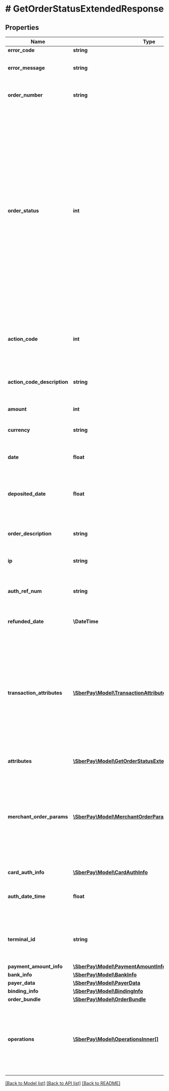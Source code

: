 # # GetOrderStatusExtendedResponse

## Properties

Name | Type | Description | Notes
------------ | ------------- | ------------- | -------------
**error_code** | **string** | Код ошибки |
**error_message** | **string** | Описание ошибки на языке, переданном в параметре language в запросе | [optional]
**order_number** | **string** | Уникальный номер (идентификатор) заказа в системе Клиента | [optional]
**order_status** | **int** | По значению этого параметра определяется состояние заказа в платёжном шлюзе. Отсутствует, если заказ не был найден. Возможны следующие значения:   * &#x60;0&#x60; &#x3D; заказ зарегистрирован, но не оплачен;   * &#x60;1&#x60; &#x3D; сумма захолдирована (для двухстадийного сценария);   * &#x60;2&#x60; &#x3D; проведена полная авторизация суммы заказа / создана подписка СБП;   * &#x60;3&#x60; &#x3D; авторизация отменена;   * &#x60;4&#x60; &#x3D; по заказу была проведена операция возврата;   * &#x60;5&#x60; &#x3D; инициирована аутентификация через ACS Банка-эмитента;   * &#x60;6&#x60; &#x3D; авторизация отклонена. | [optional]
**action_code** | **int** | Код ответа платёжного шлюза - цифровое обозначение результата, к которому привело обращение со стороны Клиента | [optional]
**action_code_description** | **string** | Расшифровка кода ответа на языке, переданном в параметре запроса language | [optional]
**amount** | **int** | Сумма операции в минимальных единицах валюты | [optional]
**currency** | **string** | Цифровой код валюты операции ISO-4217 | [optional]
**date** | **float** | Дата и время регистрации заказа в формате UNIX-времени (POSIX-времени) | [optional]
**deposited_date** | **float** | Дата и время оплаты/завершения оплаты заказа в формате UNIX-времени (POSIX-времени) | [optional]
**order_description** | **string** | Описание заказа в свободной форме на стороне Клиента. Рекомендуемая длина до 99 символов | [optional]
**ip** | **string** | IP-адрес Плательщика | [optional]
**auth_ref_num** | **string** | Ссылочный номер авторизации платежа, который присваивается при регистрации платежа на стороне платёжной системы | [optional]
**refunded_date** | **\DateTime** | Дата и время возврата средств. | [optional]
**transaction_attributes** | [**\SberPay\Model\TransactionAttributesInner[]**](TransactionAttributesInner.md) | Дополнительные параметры деталей заказа. Элемент присутствует в ответе, если при формировании ответа на создание заказа содержатся дополнительные параметры блока jsonParams которые могут использоваться в различных сценариях, каждый возвращаемый параметр представлен в отдельном блоке transactionAttributes | [optional]
**attributes** | [**\SberPay\Model\GetOrderStatusExtendedResponseAttributes**](GetOrderStatusExtendedResponseAttributes.md) |  | [optional]
**merchant_order_params** | [**\SberPay\Model\MerchantOrderParamsInner[]**](MerchantOrderParamsInner.md) | Дополнительные параметры заказа со стороны Клиента. Элемент присутствует в ответе, если при создании заказа содержатся дополнительные параметры блока jsonParams, каждый возвращаемый параметр представлен в отдельном блоке merchantOrderParams | [optional]
**card_auth_info** | [**\SberPay\Model\CardAuthInfo**](CardAuthInfo.md) |  | [optional]
**auth_date_time** | **float** | Дата и время авторизации в Банке-эквайрере в формате UNIX-времени (POSIX-времени) | [optional]
**terminal_id** | **string** | Идентификатор терминала в платёжном шлюзе Банка-эквайрера, через который осуществлялась оплата | [optional]
**payment_amount_info** | [**\SberPay\Model\PaymentAmountInfo**](PaymentAmountInfo.md) |  | [optional]
**bank_info** | [**\SberPay\Model\BankInfo**](BankInfo.md) |  | [optional]
**payer_data** | [**\SberPay\Model\PayerData**](PayerData.md) |  | [optional]
**binding_info** | [**\SberPay\Model\BindingInfo**](BindingInfo.md) |  | [optional]
**order_bundle** | [**\SberPay\Model\OrderBundle**](OrderBundle.md) |  | [optional]
**operations** | [**\SberPay\Model\OperationsInner[]**](OperationsInner.md) | Массив объектов, содержащий информацию по всем платёжным операциям в рамках заказа. Возвращается в ответе, если Клиенту разрешено использование данного функционала | [optional]

[[Back to Model list]](../../README.md#models) [[Back to API list]](../../README.md#endpoints) [[Back to README]](../../README.md)
